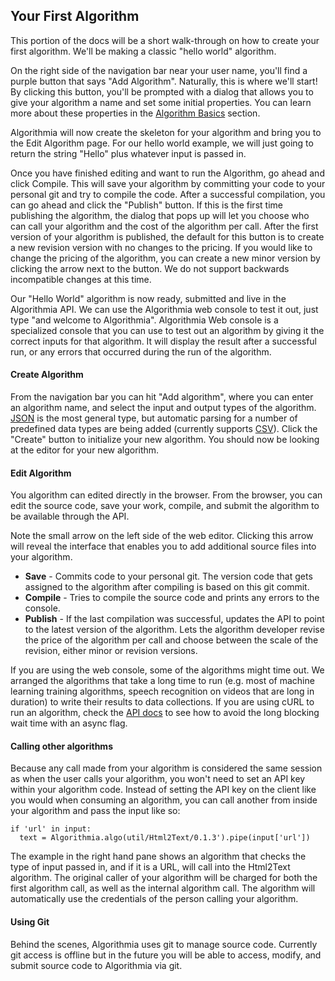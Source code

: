 ## Your First Algorithm

This portion of the docs will be a short walk-through on how to create your first algorithm. We'll be making a classic "hello world" algorithm.

On the right side of the navigation bar near your user name, you'll find a purple button that says "Add Algorithm". Naturally, this is where we'll start! By clicking this button, you'll be prompted with a dialog that allows you to give your algorithm a name and set some initial properties. You can learn more about these properties in the [Algorithm Basics](#algorithm-basics) section.

Algorithmia will now create the skeleton for your algorithm and bring you to the Edit Algorithm page. For our hello world example, we will just going to return the string "Hello" plus whatever input is passed in.

Once you have finished editing and want to run the Algorithm, go ahead and click Compile. This will save your algorithm by committing your code to your personal git and try to compile the code. After a successful compilation, you can go ahead and click the "Publish" button. If this is the first time publishing the algorithm, the dialog that pops up will let you choose who can call your algorithm and the cost of the algorithm per call. After the first version of your algorithm is published, the default for this button is to create a new revision version with no changes to the pricing. If you would like to change the pricing of the algorithm, you can create a new minor version by clicking the arrow next to the button. We do not support backwards incompatible changes at this time.

Our "Hello World" algorithm is now ready, submitted and live in the Algorithmia API. We can use the Algorithmia web console to test it out, just type "and welcome to Algorithmia". Algorithmia Web console is a specialized console that you can use to test out an algorithm by giving it the correct inputs for that algorithm. It will display the result after a successful run, or any errors that occurred during the run of the algorithm.

#### Create Algorithm

From the navigation bar you can hit "Add algorithm", where you can enter an algorithm name, and select the input and output types of the algorithm. <a href="http://json.org/">JSON</a> is the most general type, but automatic parsing for a number of predefined data types are being added (currently supports <a href="http://www.ietf.org/rfc/rfc4180.txt">CSV</a>). Click the "Create" button to initialize your new algorithm. You should now be looking at the editor for your new algorithm.

#### Edit Algorithm

You algorithm can edited directly in the browser. From the browser, you can edit the source code, save your work, compile, and submit the algorithm to be available through the API.

<aside class="notice">
Note the small arrow on the left side of the web editor. Clicking this arrow will reveal the interface that enables you to add additional source files into your algorithm.
</aside>

* **Save** - Commits code to your personal git. The version code that gets assigned to the algorithm after compiling is based on this git commit.
* **Compile** - Tries to compile the source code and prints any errors to the console.
* **Publish** - If the last compilation was successful, updates the API to point to the latest version of the algorithm. Lets the algorithm developer revise the price of the algorithm per call and choose between the scale of the revision, either minor or revision versions.

If you are using the web console, some of the algorithms might time out. We arranged the algorithms that take a long time to run (e.g. most of machine learning training algorithms, speech recognition on videos that are long in duration) to write their results to data collections. If you are using cURL to run an algorithm, check the [API docs](#api-specification) to see how to avoid the long blocking wait time with an async flag.

#### Calling other algorithms

Because any call made from your algorithm is considered the same session as when the user calls your algorithm, you won't need to set an API key within your algorithm code. Instead of setting the API key on the client like you would when consuming an algorithm, you can call another from inside your algorithm and pass the input like so:

```
if 'url' in input:      
  text = Algorithmia.algo(util/Html2Text/0.1.3').pipe(input['url']) 
```

The example in the right hand pane shows an algorithm that checks the type of input passed in, and if it is a URL, will call into the Html2Text algorithm. The original caller of your algorithm will be charged for both the first algorithm call, as well as the internal algorithm call. The algorithm will automatically use the credentials of the person calling your algorithm.

#### Using Git

Behind the scenes, Algorithmia uses git to manage source code.
Currently git access is offline but in the future you will be able to access, modify, and submit source code to Algorithmia via git.
